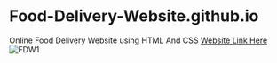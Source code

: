 # Food-Delivery-Website.github.io
Online Food Delivery Website using HTML And CSS
[Website Link Here](https://kanchandhoot22.github.io/Food-Delivery-Website.github.io/)
![FDW1](https://user-images.githubusercontent.com/88830850/148786553-10054104-6097-43a6-a745-09d677bc952c.PNG)
